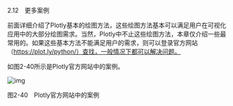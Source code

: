 2.12　更多案例

前面详细介绍了Plotly基本的绘图方法，这些绘图方法基本可以满足用户在可视化应用中的大部分绘图需求。当然，Plotly中不止这些绘图方法，本章仅介绍一些最常用的。如果这些基本方法不能满足用户的需求，则可以登录官方网站（https://plot.ly/python/）查找，一般情况下都可以解决问题。

如图2-40所示是Plotly官方网站中的案例。

![img](https://cdn.nlark.com/yuque/0/2022/jpeg/21473765/1644303415619-7a9d447c-3d29-4156-a197-3b4c9305d385.jpeg)

图2-40　Plotly官方网站中的案例

